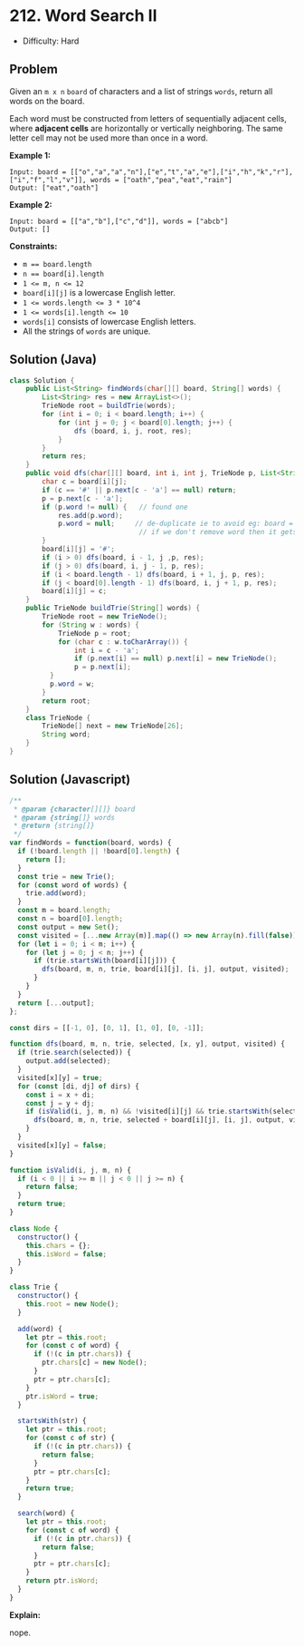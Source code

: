 # 212. Word Search II

- Difficulty: Hard

## Problem

Given an `m x n` `board` of characters and a list of strings `words`, return all words on the board.

Each word must be constructed from letters of sequentially adjacent cells, where **adjacent cells** are horizontally or vertically neighboring. The same letter cell may not be used more than once in a word.

**Example 1:**

```
Input: board = [["o","a","a","n"],["e","t","a","e"],["i","h","k","r"],["i","f","l","v"]], words = ["oath","pea","eat","rain"]
Output: ["eat","oath"]
```

**Example 2:**

```
Input: board = [["a","b"],["c","d"]], words = ["abcb"]
Output: []
```

**Constraints:**

- `m == board.length`
- `n == board[i].length`
- `1 <= m, n <= 12`
- `board[i][j]` is a lowercase English letter.
- `1 <= words.length <= 3 * 10^4`
- `1 <= words[i].length <= 10`
- `words[i]` consists of lowercase English letters.
- All the strings of `words` are unique.


## Solution (Java)
```java
class Solution {
    public List<String> findWords(char[][] board, String[] words) {
        List<String> res = new ArrayList<>();
        TrieNode root = buildTrie(words);
        for (int i = 0; i < board.length; i++) {
            for (int j = 0; j < board[0].length; j++) {
                dfs (board, i, j, root, res);
            }
        }
        return res;
    }
    public void dfs(char[][] board, int i, int j, TrieNode p, List<String> res) {
        char c = board[i][j];
        if (c == '#' || p.next[c - 'a'] == null) return;
        p = p.next[c - 'a'];
        if (p.word != null) {   // found one
            res.add(p.word);
            p.word = null;     // de-duplicate ie to avoid eg: board = ["a", "a"] and words = {"a"} 
                                // if we don't remove word then it gets added twice since it can be encircled twice due to the                                   //existance of duplicates
        }
        board[i][j] = '#';
        if (i > 0) dfs(board, i - 1, j ,p, res); 
        if (j > 0) dfs(board, i, j - 1, p, res);
        if (i < board.length - 1) dfs(board, i + 1, j, p, res); 
        if (j < board[0].length - 1) dfs(board, i, j + 1, p, res); 
        board[i][j] = c;
    }
    public TrieNode buildTrie(String[] words) {
        TrieNode root = new TrieNode();
        for (String w : words) {
            TrieNode p = root;
            for (char c : w.toCharArray()) {
                int i = c - 'a';
                if (p.next[i] == null) p.next[i] = new TrieNode();
                p = p.next[i];
          }
          p.word = w;
        }
        return root;
    }
    class TrieNode {
        TrieNode[] next = new TrieNode[26];
        String word;
    }
}
```

## Solution (Javascript)

```javascript
/**
 * @param {character[][]} board
 * @param {string[]} words
 * @return {string[]}
 */
var findWords = function(board, words) {
  if (!board.length || !board[0].length) {
    return [];
  }
  const trie = new Trie();
  for (const word of words) {
    trie.add(word);
  }
  const m = board.length;
  const n = board[0].length;
  const output = new Set();
  const visited = [...new Array(m)].map(() => new Array(n).fill(false));
  for (let i = 0; i < m; i++) {
    for (let j = 0; j < n; j++) {
      if (trie.startsWith(board[i][j])) {
        dfs(board, m, n, trie, board[i][j], [i, j], output, visited);
      }
    }
  }
  return [...output];
};

const dirs = [[-1, 0], [0, 1], [1, 0], [0, -1]];

function dfs(board, m, n, trie, selected, [x, y], output, visited) {
  if (trie.search(selected)) {
    output.add(selected);
  }
  visited[x][y] = true;
  for (const [di, dj] of dirs) {
    const i = x + di;
    const j = y + dj;
    if (isValid(i, j, m, n) && !visited[i][j] && trie.startsWith(selected + board[i][j])) {
      dfs(board, m, n, trie, selected + board[i][j], [i, j], output, visited);
    }
  }
  visited[x][y] = false;
}

function isValid(i, j, m, n) {
  if (i < 0 || i >= m || j < 0 || j >= n) {
    return false;
  }
  return true;
}

class Node {
  constructor() {
    this.chars = {};
    this.isWord = false;
  }
}

class Trie {
  constructor() {
    this.root = new Node();
  }

  add(word) {
    let ptr = this.root;
    for (const c of word) {
      if (!(c in ptr.chars)) {
        ptr.chars[c] = new Node();
      }
      ptr = ptr.chars[c];
    }
    ptr.isWord = true;
  }

  startsWith(str) {
    let ptr = this.root;
    for (const c of str) {
      if (!(c in ptr.chars)) {
        return false;
      }
      ptr = ptr.chars[c];
    }
    return true;
  }

  search(word) {
    let ptr = this.root;
    for (const c of word) {
      if (!(c in ptr.chars)) {
        return false;
      }
      ptr = ptr.chars[c];
    }
    return ptr.isWord;
  }
}
```

**Explain:**

nope.

